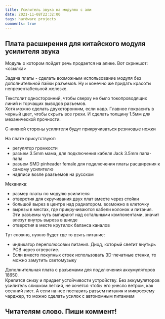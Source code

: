 ```yaml
---
title: Усилитель звука на модулях с али
date: 2021-11-08T22:32:00
tags: hardware projects
comments: true
---
```


## Плата расширения для китайского модуля усилителя звука

Модуль о котором пойдет речь продается на алике. Вот скриншот: <ссылка>

Задача платы - сделать возможным использование модуля без дополнительной пайки разъемов. Ну и конечно же придать красоты непрезентабельной железке.

Текстолит односторонний, чтобы сверху не было токопроводящих линий и торчащих выводов разъемов.  
Хотя можно сделать двухсторонним, если надо. Главное покрасить в черный цвет, чтобы скрыть все грехи. И сделать толщину 1.5мм для механической прочности.

С нижней стороны усилителя будут прикручиваться резиновые ножки

На плате присутствуют: 
- регулятор громкости
- разъем 3.5mm мама, для подключения кабеля Jack 3.5mm папа-папа
- разъем SMD pinheader female для подключения платы расширения к самому усилителю
- надписи возле раазъемов на русском

Механика:
- размер платы по модулю усилителя
- отверстия для скручивания двух плат вместе через стойки
- большой вырез в центре над радиатором. возможно в клеточку
- вырезы в местах, где прикручиваются кабели колонок и питания. Эти разъемы чуть выпирают над остальными компонентами, значит влезут внутрь выреза в шилде
- отверстия в месте крутилок баланса каналов

Тут сложно, нужно будет где то взять питание:
- индикатор переполюсовки питания. Диод, который светит внутьрь PCB через отверстие. 
- Если вместо покупных стоек использовать 3D-печатные стенки, то можно замутить светомузыку


Дополнительная плата с разъемами для подключения аккумуляторов 18650.  
Крепится снизу и придает устойчивости устройству. Без аккумуляторов усилитель слишком легкий, не хочется чтобы его унесло ветром, как осенний лист.
А если на нее поставить разъем питания и микросхему чарджер, то можно сделать усилок с автономным питанием

## Читателям слово. Пиши коммент!
